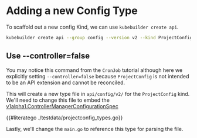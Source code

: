 # Adding a new Config Type

To scaffold out a new config Kind, we can use `kubebuilder create api`.

```bash
kubebuilder create api --group config --version v2 --kind ProjectConfig --resource --controller=false --make=false
```

<aside class="note">

<h1>Use --controller=false</h1>

You may notice this command from the `CronJob` tutorial although here we
explicitly setting `--controller=false` because `ProjectConfig` is not
intended to be an API extension and cannot be reconciled.

</aside>

This will create a new type file in `api/config/v2/` for the `ProjectConfig`
kind. We'll need to change this file to embed the 
[v1alpha1.ControllerManagerConfigurationSpec](https://pkg.go.dev/sigs.k8s.io/controller-runtime/pkg/config/v1alpha1/#ControllerManagerConfigurationSpec)

{{#literatego ./testdata/projectconfig_types.go}}

Lastly, we'll change the `main.go` to reference this type for parsing the file.